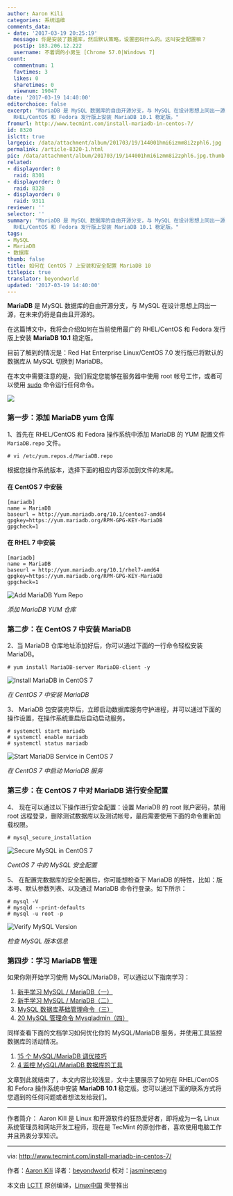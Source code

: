 ```yaml
---
author: Aaron Kili
categories: 系统运维
comments_data:
- date: '2017-03-19 20:25:19'
  message: 你是安装了数据库，然后默认策略，设置密码什么的。这叫安全配置嘛？
  postip: 183.206.12.222
  username: 不着调的小男生 [Chrome 57.0|Windows 7]
count:
  commentnum: 1
  favtimes: 3
  likes: 0
  sharetimes: 0
  viewnum: 19047
date: '2017-03-19 14:40:00'
editorchoice: false
excerpt: "MariaDB 是 MySQL 数据库的自由开源分支，与 MySQL 在设计思想上同出一源，在未来仍将是自由且开源的。\r\n在这篇博文中，我将会介绍如何在当前使用最广的
  RHEL/CentOS 和 Fedora 发行版上安装 MariaDB 10.1 稳定版。"
fromurl: http://www.tecmint.com/install-mariadb-in-centos-7/
id: 8320
islctt: true
largepic: /data/attachment/album/201703/19/144001hmi6izmm8i2zphl6.jpg
permalink: /article-8320-1.html
pic: /data/attachment/album/201703/19/144001hmi6izmm8i2zphl6.jpg.thumb.jpg
related:
- displayorder: 0
  raid: 8301
- displayorder: 0
  raid: 8328
- displayorder: 0
  raid: 9311
reviewer: ''
selector: ''
summary: "MariaDB 是 MySQL 数据库的自由开源分支，与 MySQL 在设计思想上同出一源，在未来仍将是自由且开源的。\r\n在这篇博文中，我将会介绍如何在当前使用最广的
  RHEL/CentOS 和 Fedora 发行版上安装 MariaDB 10.1 稳定版。"
tags:
- MySQL
- MariaDB
- 数据库
thumb: false
title: 如何在 CentOS 7 上安装和安全配置 MariaDB 10
titlepic: true
translator: beyondworld
updated: '2017-03-19 14:40:00'
---
```


**MariaDB** 是 MySQL 数据库的自由开源分支，与 MySQL 在设计思想上同出一源，在未来仍将是自由且开源的。


在这篇博文中，我将会介绍如何在当前使用最广的 RHEL/CentOS 和 Fedora 发行版上安装 **MariaDB 10.1** 稳定版。


目前了解到的情况是：Red Hat Enterprise Linux/CentOS 7.0 发行版已将默认的数据库从 MySQL 切换到 MariaDB。


在本文中需要注意的是，我们假定您能够在服务器中使用 root 帐号工作，或者可以使用 [sudo](/tag-sudo.html) 命令运行任何命令。


![](/data/attachment/album/201703/19/144001hmi6izmm8i2zphl6.jpg)


### 第一步：添加 MariaDB yum 仓库


1、首先在 RHEL/CentOS 和 Fedora 操作系统中添加 MariaDB 的 YUM 配置文件 `MariaDB.repo` 文件。



```
# vi /etc/yum.repos.d/MariaDB.repo

```

根据您操作系统版本，选择下面的相应内容添加到文件的末尾。


#### 在 CentOS 7 中安装



```
[mariadb]
name = MariaDB
baseurl = http://yum.mariadb.org/10.1/centos7-amd64
gpgkey=https://yum.mariadb.org/RPM-GPG-KEY-MariaDB
gpgcheck=1

```

#### 在 RHEL 7 中安装



```
[mariadb]
name = MariaDB
baseurl = http://yum.mariadb.org/10.1/rhel7-amd64
gpgkey=https://yum.mariadb.org/RPM-GPG-KEY-MariaDB
gpgcheck=1

```

![Add MariaDB Yum Repo](/data/attachment/album/201703/19/144012uubuocipoplkzoli.png)


*添加 MariaDB YUM 仓库*


### 第二步：在 CentOS 7 中安装 MariaDB


2、当 MariaDB 仓库地址添加好后，你可以通过下面的一行命令轻松安装 MariaDB。



```
# yum install MariaDB-server MariaDB-client -y

```

![Install MariaDB in CentOS 7](/data/attachment/album/201703/19/144012nex5zynrd8sk8fyx.png)


*在 CentOS 7 中安装 MariaDB*


3、 MariaDB 包安装完毕后，立即启动数据库服务守护进程，并可以通过下面的操作设置，在操作系统重启后自动启动服务。



```
# systemctl start mariadb
# systemctl enable mariadb
# systemctl status mariadb

```

![Start MariaDB Service in CentOS 7](/data/attachment/album/201703/19/144013azx4pcpwpk46068x.png)


*在 CentOS 7 中启动 MariaDB 服务*


### 第三步：在 CentOS 7 中对 MariaDB 进行安全配置


4、 现在可以通过以下操作进行安全配置：设置 MariaDB 的 root 账户密码，禁用 root 远程登录，删除测试数据库以及测试帐号，最后需要使用下面的命令重新加载权限。



```
# mysql_secure_installation

```

![Secure MySQL in CentOS 7](/data/attachment/album/201703/19/144013ynjjvord6ooworoo.png)


*CentOS 7 中的 MySQL 安全配置*


5、 在配置完数据库的安全配置后，你可能想检查下 MariaDB 的特性，比如：版本号、默认参数列表、以及通过 MariaDB 命令行登录。如下所示：



```
# mysql -V
# mysqld --print-defaults
# mysql -u root -p

```

![Verify MySQL Version](/data/attachment/album/201703/19/144014orauutoflr7fme4r.png)


*检查 MySQL 版本信息*


### 第四步：学习 MariaDB 管理


如果你刚开始学习使用 MySQL/MariaDB，可以通过以下指南学习：


1. [新手学习 MySQL / MariaDB（一）](http://www.tecmint.com/learn-mysql-mariadb-for-beginners/)
2. [新手学习 MySQL / MariaDB（二）](http://www.tecmint.com/learn-mysql-mariadb-advance-functions-sql-queries/)
3. [MySQL 数据库基础管理命令（三）](http://www.tecmint.com/gliding-through-database-mysql-in-a-nutshell-part-i/)
4. [20 MySQL 管理命令 Mysqladmin（四）](http://www.tecmint.com/mysqladmin-commands-for-database-administration-in-linux/)


同样查看下面的文档学习如何优化你的 MySQL/MariaDB 服务，并使用工具监控数据库的活动情况。


1. [15 个 MySQL/MariaDB 调优技巧](/article-5730-1.html)
2. [4 监控 MySQL/MariaDB 数据库的工具](http://www.tecmint.com/mysql-performance-monitoring/)


文章到此就结束了，本文内容比较浅显，文中主要展示了如何在 RHEL/CentOS 和 Fefora 操作系统中安装 **MariaDB 10.1** 稳定版。您可以通过下面的联系方式将您遇到的任何问题或者想法发给我们。




---


作者简介： Aaron Kill 是 Linux 和开源软件的狂热爱好者，即将成为一名 Linux 系统管理员和网站开发工程师，现在是 TecMint 的原创作者，喜欢使用电脑工作并且热衷分享知识。




---


via: <http://www.tecmint.com/install-mariadb-in-centos-7/>


作者：[Aaron Kili](http://www.tecmint.com/author/aaronkili/) 译者：[beyondworld](https://github.com/beyondworld) 校对：[jasminepeng](https://github.com/jasminepeng)


本文由 [LCTT](https://github.com/LCTT/TranslateProject) 原创编译，[Linux中国](https://linux.cn/) 荣誉推出
